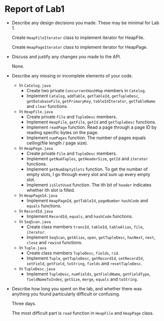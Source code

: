  
# Report of Lab1

* Describe any design decisions you made. These may be minimal for Lab 1.
  
  Create `HeapFileIterator` class to implement iterator for HeapFile.

  Create `HeapPageIterator` class to implement iterator for HeapPage.

* Discuss and justify any changes you made to the API.
  
  None.

* Describe any missing or incomplete elements of your code.
  
  * In `Catelog.java`
    * Create two private `ConcurrentHashMap` members in `Catelog`.
    * Implement `Catalog`, `addTable`, `getTableId`, `getTupleDesc`, `getDatabaseFile`, `getPrimaryKey`, `tableIdIterator`, `getTableName` and `clear` functions.
  * In `HeapFile.java`
    * Create private `File` and `TupleDesc` members.
    * Implement `HeapFile`, `getFile`, `getId` and `getTupleDesc` functions.
    * Implement `readPage` function. Read a page through a page ID by reading specific bytes on the page.
    * Implement `numPages` function. The number of pages equals ceiling(file length / page size).
  * In `HeapPage.java`
    * Create private `File` and `TupleDesc` members.
    * Implement `getNumTuples`, `getHeaderSize`, `getId` and `iterator` functions.
    * Implement `getNumEmptySlots` function. To get the number of empty slots, I go through every slot and sum up every empty slot.
    * Implement `isSlotUsed` function. The ith bit of `header` indicates whether ith slot is filled.
  * In `HeapPageId.java`
    * Implement `HeapPageId`, `getTableId`, `pageNumber` `hashCode` and `equals` functions.
  * In `RecordId.java`
    * Implement `RecordId`, `equals`, and `hashCode` functions.
  * In `SeqScan.java`
    * Create class members `transId`, `tableId`, `tableAlias`, `file`, `iterator`.
    * Implement `SeqScan`, `getAlias`, `open`, `getTupleDesc`, `hasNext`, `next`, `close` and `rewind` functions.
  * In `Tuple.java`
    * Create class members `TupleDesc`, `fields`, `rid`.
    * Implement `Tuple`, `getTupleDesc`, `getRecordId`, `setRecordId`, `setField`, `getField`, `toString`, `fields` and `resetTupleDesc`.
  * In `TupleDesc.java`
    * Implement `TupleDesc`, `numFields`, `getFieldName`, `getFieldType`, `fieldNameToIndex`, `getSize`, `merge`, `equals` and `toString`.

* Describe how long you spent on the lab, and whether there was anything you found particularly difficult or confusing.
  
  Three days.

  The most difficult part is `read` function in `HeapFile` and `HeapPage` class.